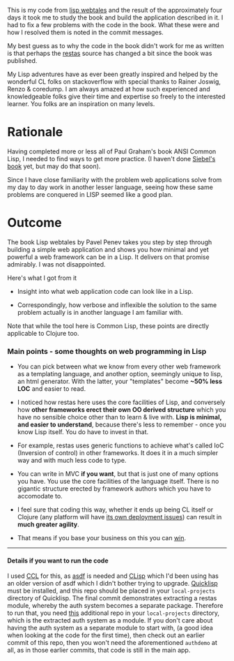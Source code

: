 
This is my code from [lisp webtales](https://leanpub.com/lispwebtales) and the result of the 
approximately four days it took me to study the book and build the application described in it. 
I had to fix a few problems with the code in the book. What these were and how I resolved them 
is noted in the commit messages. 

My best guess as to why the code in the book didn't work for me as written 
is that perhaps the [restas](https://github.com/archimag/restas) 
source has changed a bit since the book was published.

My Lisp adventures have as ever been greatly inspired and helped by the wonderful CL folks on stackoverflow
with special thanks to Rainer Joswig, Renzo & coredump. I am always amazed at how such experienced
and knowledgeable folks give their time and expertise so freely to the interested learner.
You folks are an inspiration on many levels.

# Rationale

Having completed more or less all of Paul Graham's book ANSI Common Lisp, I needed to find ways
to get more practice. (I haven't done [Siebel's book](http://www.gigamonkeys.com/book/) yet, but 
may do that soon).

Since I have close familiarity with the problem web applications solve from my day to day work
in another lesser language, seeing how these same problems are conquered 
in LISP seemed like a good plan. 

# Outcome

The book Lisp webtales by Pavel Penev takes you step by step through building a simple web application 
and shows you how minimal and yet powerful a web framework can be in a Lisp. 
It delivers on that promise admirably. I was not disappointed.

Here's what I got from it

- Insight into what web application code can look like in a Lisp.

- Correspondingly, how verbose and inflexible the solution to the same problem actually
  is in another language I am familiar with.

Note that while the tool here is Common Lisp, these points are directly applicable to Clojure too.

### Main points - some thoughts on web programming in Lisp

- You can pick between what we know from every other web framework as a templating language,
  and another option, seemingly unique to lisp, an html generator.
  With the latter, your "templates" become **~50% less LOC** and easier to read.
  
- I noticed how restas here uses the core facilities of Lisp, and conversely how
  **other frameworks erect their own OO derived structure** which you have no sensible 
  choice other than to learn & live with. **Lisp is minimal, and easier to understand**, because
  there's less to remember - once you know Lisp itself. You do have to invest in that.
   
- For example, restas uses generic functions to achieve what's called IoC (Inversion
  of control) in other frameworks. It does it in a much simpler way and with much less
  code to type. 

- You can write in MVC **if you want**, but that is just one of many options you have.
  You use the core facilities of the language itself. There is no gigantic structure
  erected by framework authors which you have to accomodate to.
  
- I feel sure that coding this way, whether it ends up being CL itself or Clojure
  (any platform will have [its own deployment issues](https://tech.grammarly.com/blog/running-lisp-in-production))
  can result in **much greater agility**. 

- That means if you base your business on this you can [win](http://www.paulgraham.com/avg.html).

----

#### Details if you want to run the code

I used [CCL](https://ccl.clozure.com/) for this, as [asdf](https://common-lisp.net/project/asdf/) is 
needed and [CLisp](https://clisp.sourceforge.io/) which I'd been using has an older version of asdf which
I didn't bother trying to upgrade.  [Quicklisp](https://www.quicklisp.org/beta/) must be installed, 
and this repo should be placed in your `local-projects` directory of Quicklisp. 
The final commit demonstrates extracting a restas module, whereby the auth system becomes a
separate package. Therefore to run that, you need [this](https://github.com/mikew1/authdemo) additional 
repo in your `local-projects` directory, which is the extracted auth system as a module. 
If you don't care about having the auth system as a separate module to start with, (a good idea when
looking at the code for the first time), then check out an earlier commit of this repo, then you won't
need the aforementioned `authdemo` at all, as in those earlier commits, that code is still in the main 
app.
